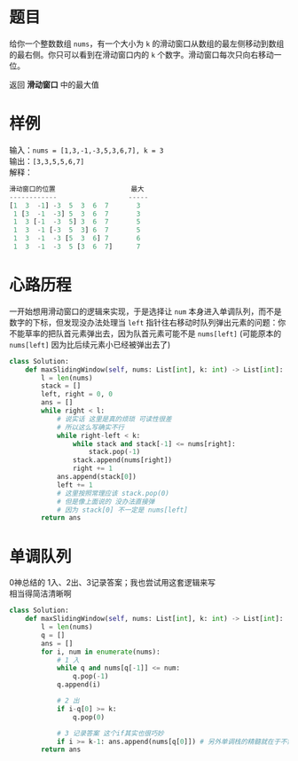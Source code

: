 
# 题目

给你一个整数数组 `nums`，有一个大小为 `k` 的滑动窗口从数组的最左侧移动到数组的最右侧。你只可以看到在滑动窗口内的 `k` 个数字。滑动窗口每次只向右移动一位。

返回 __滑动窗口__ 中的最大值

# 样例

输入：`nums = [1,3,-1,-3,5,3,6,7], k = 3`  
输出：`[3,3,5,5,6,7]`  
解释：

```python
滑动窗口的位置                   最大
------------                  -----
[1  3  -1] -3  5  3  6  7       3
 1 [3  -1  -3] 5  3  6  7       3
 1  3 [-1  -3  5] 3  6  7       5
 1  3  -1 [-3  5  3] 6  7       5
 1  3  -1  -3 [5  3  6] 7       6
 1  3  -1  -3  5 [3  6  7]      7
```

# 心路历程

一开始想用滑动窗口的逻辑来实现，于是选择让 `num` 本身进入单调队列，而不是数字的下标，但发现没办法处理当 `left` 指针往右移动时队列弹出元素的问题：你不能草率的把队首元素弹出去，因为队首元素可能不是 `nums[left]` (可能原本的 `nums[left]` 因为比后续元素小已经被弹出去了)

```python
class Solution:
    def maxSlidingWindow(self, nums: List[int], k: int) -> List[int]:
        l = len(nums)
        stack = []
        left, right = 0, 0
        ans = []
        while right < l:
            # 说实话 这里是真的烦琐 可读性很差
            # 所以这么写确实不行
            while right-left < k:
                while stack and stack[-1] <= nums[right]:
                    stack.pop(-1)
                stack.append(nums[right])
                right += 1
            ans.append(stack[0])
            left += 1
            # 这里按照常理应该 stack.pop(0) 
            # 但是像上面说的 没办法直接弹
            # 因为 stack[0] 不一定是 nums[left]
        return ans
```

# 单调队列

0神总结的 1入、2出、3记录答案；我也尝试用这套逻辑来写  
相当得简洁清晰啊

```python
class Solution:
    def maxSlidingWindow(self, nums: List[int], k: int) -> List[int]:
        l = len(nums)
        q = []
        ans = []
        for i, num in enumerate(nums):
            # 1 入
            while q and nums[q[-1]] <= num:
                q.pop(-1)
            q.append(i)

            # 2 出
            if i-q[0] >= k:
                q.pop(0)

            # 3 记录答案 这个if其实也很巧妙
            if i >= k-1: ans.append(nums[q[0]]) # 另外单调栈的精髓就在于不需要max(q)了 只需要q[0]
        return ans
```
